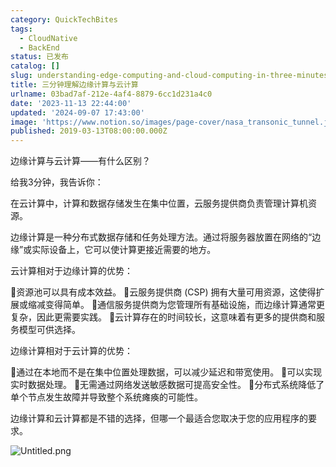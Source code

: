 ```yaml
---
category: QuickTechBites
tags:
  - CloudNative
  - BackEnd
status: 已发布
catalog: []
slug: understanding-edge-computing-and-cloud-computing-in-three-minutes
title: 三分钟理解边缘计算与云计算
urlname: 03bad7af-212e-4af4-8879-6cc1d231a4c0
date: '2023-11-13 22:44:00'
updated: '2024-09-07 17:43:00'
image: 'https://www.notion.so/images/page-cover/nasa_transonic_tunnel.jpg'
published: 2019-03-13T08:00:00.000Z
---
```


边缘计算与云计算——有什么区别？


给我3分钟，我告诉你：


在云计算中，计算和数据存储发生在集中位置，云服务提供商负责管理计算机资源。


边缘计算是一种分布式数据存储和任务处理方法。通过将服务器放置在网络的“边缘”或实际设备上，它可以使计算更接近需要的地方。


云计算相对于边缘计算的优势：


🔹资源池可以具有成本效益。
🔹云服务提供商 (CSP) 拥有大量可用资源，这使得扩展或缩减变得简单。
🔹通信服务提供商为您管理所有基础设施，而边缘计算通常更复杂，因此更需要实践。
🔹云计算存在的时间较长，这意味着有更多的提供商和服务模型可供选择。


边缘计算相对于云计算的优势：


🔸通过在本地而不是在集中位置处理数据，可以减少延迟和带宽使用。
🔸可以实现实时数据处理。
🔸无需通过网络发送敏感数据可提高安全性。
🔸分布式系统降低了单个节点发生故障并导致整个系统瘫痪的可能性。


边缘计算和云计算都是不错的选择，但哪一个最适合您取决于您的应用程序的要求。


![Untitled.png](https://prod-files-secure.s3.us-west-2.amazonaws.com/5d24fe63-e567-4804-86f9-9fdc62e13082/13581d9b-f241-4af1-9995-cb87504adaf1/Untitled.png?X-Amz-Algorithm=AWS4-HMAC-SHA256&X-Amz-Content-Sha256=UNSIGNED-PAYLOAD&X-Amz-Credential=ASIAZI2LB4663L2HLAYG%2F20250319%2Fus-west-2%2Fs3%2Faws4_request&X-Amz-Date=20250319T213456Z&X-Amz-Expires=3600&X-Amz-Security-Token=IQoJb3JpZ2luX2VjECUaCXVzLXdlc3QtMiJHMEUCIE6REf5OvG%2BE9X7g4LQsnJyfp56xAg5eyNEDsmX6heeJAiEAxKEGPVXad5IZ6TKDQdddp52o9kr7fSXWXwOii7nemr4q%2FwMIfRAAGgw2Mzc0MjMxODM4MDUiDK8rxkU8IaLMwLC6dSrcAxDhtA7GeuJ0VBJZ8Wgdc77nrjT0PU2CLIYyp%2F0DjHTEo2VF9ghLaJfIyw8kayMpWDsyOuRMuP6IPTT8u230r1MqPyvTUtmqGVS3%2FlIOpJL%2F7iz7rg9gGdNCP%2FIxf6svAskHhV9ADjybwENggUbCmO08fCSFjE2c9E2WotsXcvIEixFRLg6vWkAfAohDUPAVacZZgE3cr5KFnd6C2Gs5VHbylRRadoKw5beIBUCbYZF7oVIA7dryrxZ0iGsDjdpenmLOSk72X%2BPG4E%2BKUu3%2FSZFQrfksbSfXC4525tFMvMmBy0QY%2BbgDs9hXsswDM8tROdPbVrCRzBcGBfyRdytsVC8ed%2B7nWZMHbn4Hd5yV%2BYIK37GyFUKQMjnfNqHO5pJAn1lXe5AWnDhBLE0XbatXrvjleM3svKZwNhbKzBD29YO5M4kYJ8sVTDPHyTCxJOQmNmrLzUGY3ghfYHTGnpZr%2B8XfAtY60tfUAHkmXxVPlqg8OphuYryS9hZYVfWk8A9PbyLM6MykHG70IVGd8k9W5FYpAQD2LDdvkp0PLd96yXdxkDMLKV%2FwMtDzvexZN5%2BbbEyIBSw%2BmmecrBslO7%2FLytFyqjpKuIKK4HW6jRB93g%2FGc%2FBytuCjo0wpYszPMI7Y7L4GOqUBWRDjuT0afGJxxh4FkxWn8xncWxwy%2BMEwOm4MxYjijjzdDl1HhL5bFK19ACF%2FtMkIhLutbGjJLU09QKNSixZePv7r%2FAyfcY0g7No7%2FJxJ9XS4X10yPYX5P40XvWSGLOS3nPwYEBJkmIpK0qVCI4Z1BWdb92yr5eY8cjuHbXcJ0Ze27jYMi8rfkMz83Ko1S52APYIJQmEPYeeomy3szljuWGlzDGcP&X-Amz-Signature=54edb9bcda6eaa054398af989dc196b09f0a3b49123422bebcb26710bf32aee2&X-Amz-SignedHeaders=host&x-id=GetObject)

